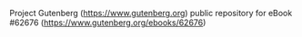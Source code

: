 Project Gutenberg (https://www.gutenberg.org) public repository for eBook #62676 (https://www.gutenberg.org/ebooks/62676)
